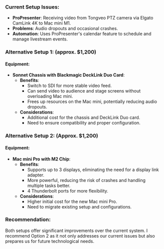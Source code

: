 ### Current Setup Issues:
- **ProPresenter**: Receiving video from Tongveo PTZ camera via Elgato CamLink 4K to Mac mini M1.
- **Problems**: Audio dropouts and occasional crashes.
- **Automation**: Uses ProPresenter's calendar feature to schedule and manage livestream events.

### Alternative Setup 1:  (approx. $1,200)
#### Equipment:
- **Sonnet Chassis with Blackmagic DeckLink Duo Card**: 
  - **Benefits**: 
    - Switch to SDI for more stable video feed.
    - Can send video to audience and stage screens without overloading Mac mini.
    - Frees up resources on the Mac mini, potentially reducing audio dropouts.
  - **Considerations**:
    - Additional cost for the chassis and DeckLink Duo card.
    - Need to ensure compatibility and proper configuration.

### Alternative Setup 2: (Approx. $1,200)
#### Equipment:
- **Mac mini Pro with M2 Chip**:
  - **Benefits**:
    - Supports up to 3 displays, eliminating the need for a display link adapter.
    - More powerful, reducing the risk of crashes and handling multiple tasks better.
    - 4 Thunderbolt ports for more flexibility.
  - **Considerations**:
    - Higher initial cost for the new Mac mini Pro.
    - Need to migrate existing setup and configurations.

### Recommendation:
Both setups offer significant improvements over the current system. I recommend Option 2 as it not only addresses our current issues but also prepares us for future technological needs.